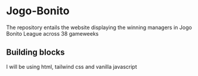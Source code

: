 # Jogo-Bonito
The repository entails the website displaying the winning managers in Jogo Bonito League across 38 gameweeks 

## Building blocks
I will be using html, tailwind css and vanilla javascript